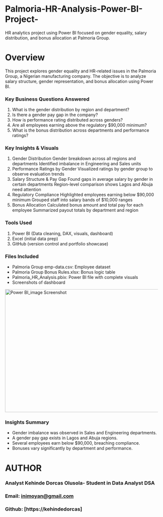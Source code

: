 # Palmoria-HR-Analysis-Power-BI-Project-
HR analytics project using Power BI focused on gender equality, salary distribution, and bonus allocation at Palmoria Group.
# Overview
This project explores gender equality and HR-related issues in the Palmoria Group, a Nigerian manufacturing company. The objective is to analyze salary structure, gender representation, and bonus allocation using Power BI.

### Key Business Questions Answered
1. What is the gender distribution by region and department?
2. Is there a gender pay gap in the company?
3. How is performance rating distributed across genders?
4. Are all employees earning above the regulatory $90,000 minimum?
5. What is the bonus distribution across departments and performance ratings?

### Key Insights & Visuals
1. Gender Distribution
Gender breakdown across all regions and departments
Identified imbalance in Engineering and Sales units
2. Performance Ratings by Gender
Visualized ratings by gender group to observe evaluation trends
3. Salary Structure & Pay Gap
Found gaps in average salary by gender in certain departments
Region-level comparison shows Lagos and Abuja need attention
4. Regulatory Compliance
Highlighted employees earning below $90,000 minimum
Grouped staff into salary bands of $10,000 ranges
5. Bonus Allocation
Calculated bonus amount and total pay for each employee
Summarized payout totals by department and region


### Tools Used
1. Power BI (Data cleaning, DAX, visuals, dashboard)
2. Excel (initial data prep)
3. GitHub (version control and portfolio showcase)

### Files Included
- Palmoria Group emp-data.csv: Employee dataset
- Palmoria Group Bonus Rules.xlsx: Bonus logic table
- Palmoria_HR_Analysis.pbix: Power BI file with complete visuals
- Screenshots of dashboard

<img width="716" height="405" alt="Power BI_image Screenshot" src="https://github.com/user-attachments/assets/605052e0-d781-4eb6-8a93-fcbfe233d60a" />



### Insights Summary
- Gender imbalance was observed in Sales and Engineering departments.
- A gender pay gap exists in Lagos and Abuja regions.
- Several employees earn below $90,000, breaching compliance.
- Bonuses vary significantly by department and performance.

# AUTHOR
### Analyst Kehinde Dorcas Olusola- Student in Data Analyst DSA
### Email: inimoyan@gmail.com
### Github: [https://kehindedorcas]

